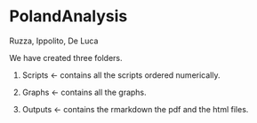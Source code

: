 # PolandAnalysis
Ruzza, Ippolito, De Luca

We have created three folders.

1. Scripts <- contains all the scripts ordered numerically.

2. Graphs <- contains all the graphs.

3. Outputs <- contains the rmarkdown the pdf and the html files.
